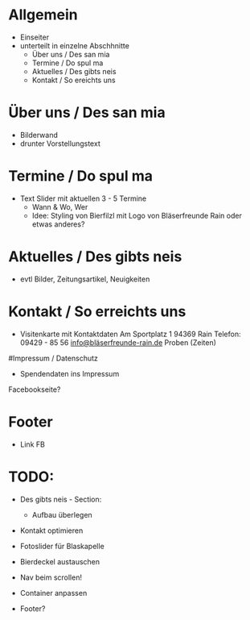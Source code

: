 # Allgemein
* Einseiter
* unterteilt in einzelne Abschhnitte
  * Über uns / Des san mia
  * Termine / Do spul ma
  * Aktuelles / Des gibts neis
  * Kontakt / So ereichts uns

# Über uns / Des san mia
* Bilderwand
* drunter Vorstellungstext

# Termine / Do spul ma
* Text Slider mit aktuellen 3 - 5 Termine
  * Wann & Wo, Wer
  * Idee: Styling von Bierfilzl mit Logo von Bläserfreunde Rain oder etwas anderes?

# Aktuelles / Des gibts neis
* evtl Bilder, Zeitungsartikel, Neuigkeiten

# Kontakt / So erreichts uns
* Visitenkarte mit Kontaktdaten
  Am Sportplatz 1
  94369 Rain
  Telefon: 09429 - 85 56
  info@bläserfreunde-rain.de
  Proben (Zeiten)

#Impressum / Datenschutz
* Spendendaten ins Impressum

Facebookseite?

# Footer
* Link FB


# TODO: 
* Des gibts neis - Section:
  * Aufbau überlegen
  
* Kontakt optimieren
* Fotoslider für Blaskapelle
* Bierdeckel austauschen
* Nav beim scrollen!
* Container anpassen
* Footer?